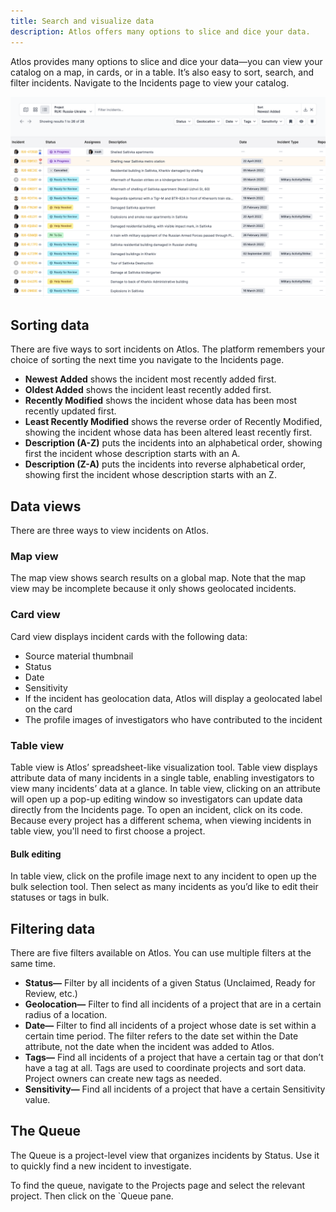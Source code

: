 ```yaml
---
title: Search and visualize data
description: Atlos offers many options to slice and dice your data. 
---
```


Atlos provides many options to slice and dice your data—you can view your catalog on a map, in cards, or in a table. It’s also easy to sort, search, and filter incidents. Navigate to the Incidents page to view your catalog. 

![A project's Incidents page.](searchdata.png)

## Sorting data
There are five ways to sort incidents on Atlos. The platform remembers your choice of sorting the next time you navigate to the Incidents page. 
- **Newest Added** shows the incident most recently added first. 
- **Oldest Added** shows the incident least recently added first.
- **Recently Modified** shows the incident whose data has been most recently updated first.
- **Least Recently Modified** shows the reverse order of Recently Modified, showing the incident whose data has been altered least recently first. 
- **Description (A-Z)** puts the incidents into an alphabetical order, showing first the incident whose description starts with an A.
- **Description (Z-A)** puts the incidents into reverse alphabetical order, showing first the incident whose description starts with an Z.

## Data views
There are three ways to view incidents on Atlos. 

### Map view
The map view shows search results on a global map. Note that the map view may be incomplete because it only shows geolocated incidents. 

### Card view
Card view displays incident cards with the following data: 
- Source material thumbnail
- Status
- Date 
- Sensitivity
- If the incident has geolocation data, Atlos will display a geolocated label on the card
- The profile images of investigators who have contributed to the incident
  
### Table view
Table view is Atlos’ spreadsheet-like visualization tool. Table view displays attribute data of many incidents in a single table, enabling investigators to view many incidents’ data at a glance.  In table view, clicking on an attribute will open up a pop-up editing window so investigators can update data directly from the Incidents page. To open an incident, click on its code. Because every project has a different schema, when viewing incidents in table view, you'll need to first choose a project.

#### Bulk editing
In table view, click on the profile image next to any incident to open up the bulk selection tool. Then select as many incidents as you’d like to edit their statuses or tags in bulk. 

## Filtering data
There are five filters available on Atlos. You can use multiple filters at the same time. 
- **Status—** Filter by all incidents of a given Status (Unclaimed, Ready for Review, etc.)
- **Geolocation—** Filter to find all incidents of a project that are in a certain radius of a location.
- **Date—** Filter to find all incidents of a project whose date is set within a certain time period. The filter refers to the date set within the Date attribute, not the date when the incident was added to Atlos.
- **Tags—** Find all incidents of a project that have a certain tag or that don’t have a tag at all. Tags are used to coordinate projects and sort data. Project owners can create new tags as needed.
- **Sensitivity—** Find all incidents of a project that have a certain Sensitivity value.

## The Queue
The Queue is a project-level view that organizes incidents by Status. Use it to quickly find a new incident to investigate. 

To find the queue, navigate to the Projects page and select the relevant project. Then click on the `Queue pane. 
